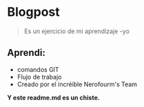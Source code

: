 # Blogpost

>Es un ejercicio de mi aprendizaje
>-yo

## Aprendi:
* comandos GIT
* Flujo de trabajo
* Creado por el incréible Nerofourm's Team

**Y este readme.md es un chiste.**